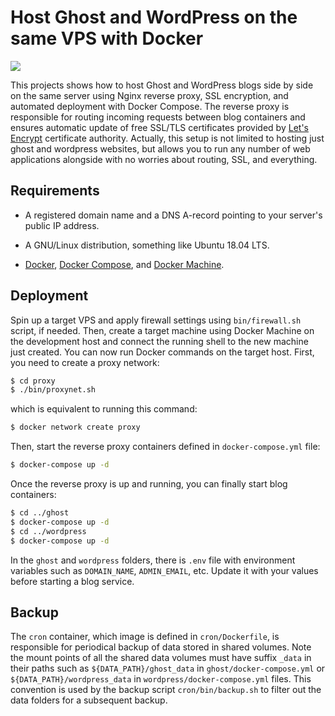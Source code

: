 # Host Ghost and WordPress on the same VPS with Docker

![](../assets/ghost_wordpress_docker.png?raw=true)

This projects shows how to host Ghost and WordPress blogs side by side on the same server using Nginx reverse proxy, SSL encryption, and automated deployment with Docker Compose. The reverse proxy is responsible for routing incoming requests between blog containers and ensures automatic update of free SSL/TLS certificates provided by [Let's Encrypt](https://letsencrypt.org/) certificate authority. Actually, this setup is not limited to hosting just ghost and wordpress websites, but allows you to run any number of web applications alongside with no worries about routing, SSL, and everything.

## Requirements

* A registered domain name and a DNS A-record pointing to your server's public IP address.

* A GNU/Linux distribution, something like Ubuntu 18.04 LTS.

* [Docker](https://docs.docker.com/install/linux/docker-ce/ubuntu/), [Docker Compose](https://docs.docker.com/compose/install/), and [Docker Machine](https://docs.docker.com/machine/install-machine/).

## Deployment

Spin up a target VPS and apply firewall settings using `bin/firewall.sh` script, if needed. Then, create a target machine using Docker Machine on the development host and connect the running shell to the new machine just created. You can now run Docker commands on the target host. First, you need to create a proxy network:
```bash
$ cd proxy
$ ./bin/proxynet.sh
```
which is equivalent to running this command:
```bash
$ docker network create proxy
```
Then, start the reverse proxy containers defined in `docker-compose.yml` file:
```bash
$ docker-compose up -d
```
Once the reverse proxy is up and running, you can finally start blog containers:
```bash
$ cd ../ghost
$ docker-compose up -d
$ cd ../wordpress
$ docker-compose up -d
```
In the `ghost` and `wordpress` folders, there is `.env` file with environment variables such as `DOMAIN_NAME`, `ADMIN_EMAIL`, etc. Update it with your values before starting a blog service.

## Backup

The `cron` container, which image is defined in `cron/Dockerfile`, is responsible for periodical backup of data stored in shared volumes. Note the mount points of all the shared data volumes must have suffix `_data` in their paths such as `${DATA_PATH}/ghost_data` in `ghost/docker-compose.yml` or `${DATA_PATH}/wordpress_data` in `wordpress/docker-compose.yml` files. This convention is used by the backup script `cron/bin/backup.sh` to filter out the data folders for a subsequent backup.

